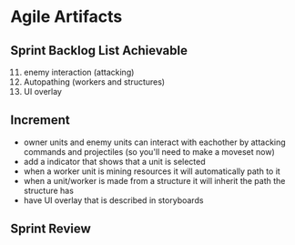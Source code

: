 # Agile Artifacts

## Sprint Backlog List Achievable

11. enemy interaction (attacking)
12. Autopathing (workers and structures)
13. UI overlay

## Increment

- owner units and enemy units can interact with eachother by attacking commands and projectiles (so you'll need to make a moveset now)
- add a indicator that shows that a unit is selected
- when a worker unit is mining resources it will automatically path to it
- when a unit/worker is made from a structure it will inherit the path the structure has
- have UI overlay that is described in storyboards

## Sprint Review
